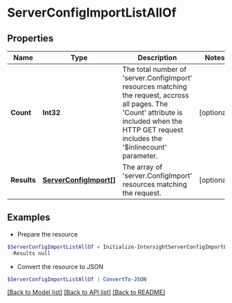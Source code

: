 # ServerConfigImportListAllOf
## Properties

Name | Type | Description | Notes
------------ | ------------- | ------------- | -------------
**Count** | **Int32** | The total number of &#39;server.ConfigImport&#39; resources matching the request, accross all pages. The &#39;Count&#39; attribute is included when the HTTP GET request includes the &#39;$inlinecount&#39; parameter. | [optional] 
**Results** | [**ServerConfigImport[]**](ServerConfigImport.md) | The array of &#39;server.ConfigImport&#39; resources matching the request. | [optional] 

## Examples

- Prepare the resource
```powershell
$ServerConfigImportListAllOf = Initialize-IntersightServerConfigImportListAllOf  -Count null `
 -Results null
```

- Convert the resource to JSON
```powershell
$ServerConfigImportListAllOf | ConvertTo-JSON
```

[[Back to Model list]](../README.md#documentation-for-models) [[Back to API list]](../README.md#documentation-for-api-endpoints) [[Back to README]](../README.md)

